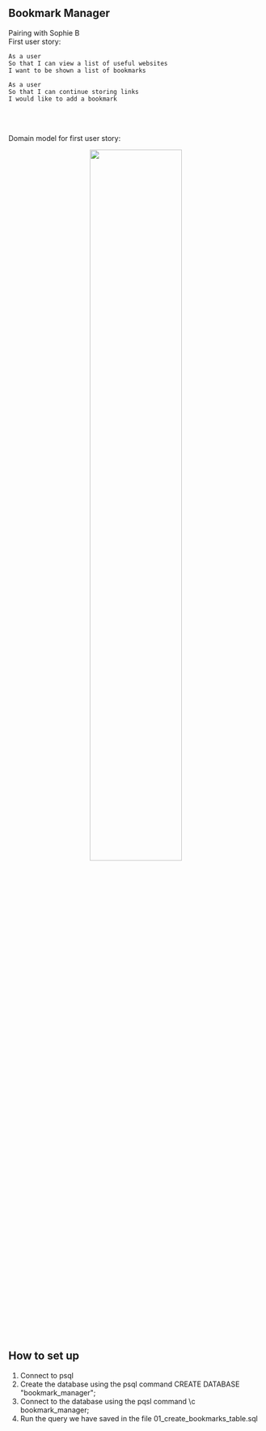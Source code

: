 ## Bookmark Manager
Pairing with Sophie B
<br>
First user story:

```
As a user
So that I can view a list of useful websites
I want to be shown a list of bookmarks
```

```
As a user
So that I can continue storing links
I would like to add a bookmark
```
<br><br>

Domain model for first user story:
<p align="center">
<img src=/images/Updated_1stDomain_Model.png width=60%>
</p>

## How to set up

1) Connect to psql
2) Create the database using the psql command CREATE DATABASE "bookmark_manager";
3) Connect to the database using the pqsl command \c bookmark_manager;
4) Run the query we have saved in the file 01_create_bookmarks_table.sql
